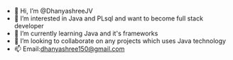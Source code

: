 - 👋 Hi, I’m @DhanyashreeJV
- 👀 I’m interested in Java and PLsql and want to become full stack developer
- 🌱 I’m currently learning Java and it's frameworks
- 💞️ I’m looking to collaborate on any projects which uses Java technology
- 📫 Email:dhanyashree150@gmail.com

<!---
DhanyashreeJV/DhanyashreeJV is a ✨ special ✨ repository because its `README.md` (this file) appears on your GitHub profile.
You can click the Preview link to take a look at your changes.
--->
